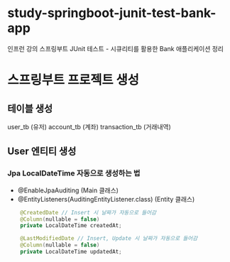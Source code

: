 # study-springboot-junit-test-bank-app
인프런 강의 스프링부트 JUnit 테스트 - 시큐리티를 활용한 Bank 애플리케이션 정리

# 스프링부트 프로젝트 생성
## 테이블 생성
user_tb (유저)
account_tb (계좌)
transaction_tb (거래내역)

## User 엔티티 생성
### Jpa LocalDateTime 자동으로 생성하는 법
- @EnableJpaAuditing (Main 클래스)
- @EntityListeners(AuditingEntityListener.class) (Entity 클래스)
```java
    @CreatedDate // Insert 시 날짜가 자동으로 들어감
    @Column(nullable = false)
    private LocalDateTime createdAt;

    @LastModifiedDate // Insert, Update 시 날짜가 자동으로 들어감
    @Column(nullable = false)
    private LocalDateTime updatedAt;
```